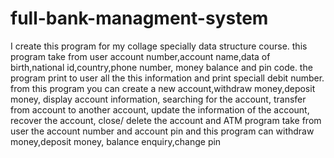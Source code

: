 # full-bank-managment-system
I create this program for my collage specially data structure course.
this program take from user account number,account name,data of birth,national id,country,phone number, money balance and pin code.
the program print to user all the this information and print speciall debit number.
from this program you can create a new account,withdraw money,deposit money, display account information, searching for the account, transfer from account to another account, update the information of the account, recover the account, close/ delete the account 
and ATM program take from user the account number and account pin and this program can withdraw money,deposit money, balance enquiry,change pin  

